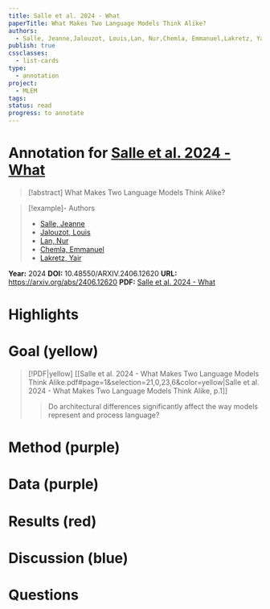 ```yaml
---
title: Salle et al. 2024 - What
paperTitle: What Makes Two Language Models Think Alike?
authors:
  - Salle, Jeanne,Jalouzot, Louis,Lan, Nur,Chemla, Emmanuel,Lakretz, Yair
publish: true
cssclasses:
  - list-cards
type:
  - annotation
project:
  - MLEM
tags: 
status: read
progress: to annotate
---
```

# Annotation for [Salle et al. 2024 - What](Papers/References/Salle%20et%20al.%202024%20-%20What)

> [!abstract] What Makes Two Language Models Think Alike?

> [!example]- Authors
> - [Salle, Jeanne](Salle%2C%20Jeanne)
> - [Jalouzot, Louis](Jalouzot%2C%20Louis)
> - [Lan, Nur](Lan%2C%20Nur)
> - [Chemla, Emmanuel](Chemla%2C%20Emmanuel)
> - [Lakretz, Yair](Lakretz%2C%20Yair)

**Year:** 2024
**DOI:** 10.48550/ARXIV.2406.12620
**URL:** https://arxiv.org/abs/2406.12620
**PDF:** [Salle et al. 2024 - What](Papers/PDFs/Salle%20et%20al.%202024%20-%20What%20Makes%20Two%20Language%20Models%20Think%20Alike.pdf)

# Highlights


# Goal (yellow)

> [!PDF|yellow] [[Salle et al. 2024 - What Makes Two Language Models Think Alike.pdf#page=1&selection=21,0,23,6&color=yellow|Salle et al. 2024 - What Makes Two Language Models Think Alike, p.1]]
> > Do architectural differences significantly affect the way models represent and process language?
> 
> 



# Method (purple)


# Data (purple)


# Results (red)


# Discussion (blue)


# Questions

